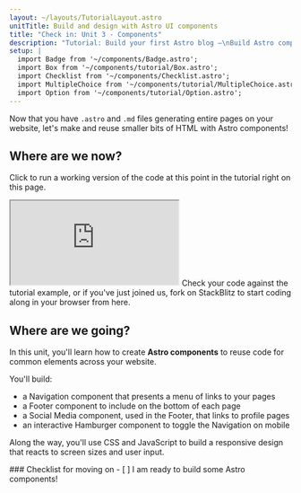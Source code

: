 ```yaml
---
layout: ~/layouts/TutorialLayout.astro
unitTitle: Build and design with Astro UI components
title: "Check in: Unit 3 - Components"
description: "Tutorial: Build your first Astro blog —\nBuild Astro components to reuse code for common elements across your website"
setup: |
  import Badge from '~/components/Badge.astro';
  import Box from '~/components/tutorial/Box.astro';
  import Checklist from '~/components/Checklist.astro';
  import MultipleChoice from '~/components/tutorial/MultipleChoice.astro';
  import Option from '~/components/tutorial/Option.astro';
---
```

Now that you have `.astro` and `.md` files generating entire pages on your website, let's make and reuse smaller bits of HTML with Astro components!

## Where are we now?

Click to run a working version of the code at this point in the tutorial right on this page.

 <iframe src="https://stackblitz.com/edit/astro-tutorial-2?ctl=1&embed=1&file=src/pages/index.astro"></iframe>
 Check your code against the tutorial example, or if you've just joined us, fork on StackBlitz to start coding along in your browser from here.

## Where are we going?

In this unit, you'll learn how to create **Astro components** to reuse code for common elements across your website. 

You'll build:
- a Navigation component that presents a menu of links to your pages 
- a Footer component to include on the bottom of each page
- a Social Media component, used in the Footer, that links to profile pages
- an interactive Hamburger component to toggle the Navigation on mobile

Along the way, you'll use CSS and JavaScript to build a responsive design that reacts to screen sizes and user input.

<Box icon="check-list">
### Checklist for moving on

<Checklist>
- [ ] I am ready to build some Astro components!
</Checklist>
</Box>
